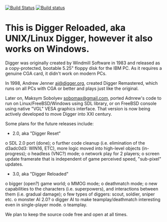 [![Build Status](https://travis-ci.org/sobomax/digger.svg?branch=master)](https://travis-ci.org/sobomax/digger) [![Build status](https://ci.appveyor.com/api/projects/status/j89k9v2qrxqp6mgt/branch/master?svg=true)](https://ci.appveyor.com/project/michaelknigge/digger/branch/master)

# This is Digger Reloaded, aka UNIX/Linux Digger, however it also works on Windows.

Digger was originally created by Windmill Software in 1983 and released as a
copy-protected, bootable 5.25" floppy disk for the IBM PC. As it requires a
genuine CGA card, it didn't work on modern PCs.

In 1998, Andrew Jenner <aj@digger.org>, created Digger Remastered, which runs
on all PCs with CGA or better and plays just like the original. 

Later on, Maksym Sobolyev <sobomax@gmail.com>, ported Adnrew's code to run
on Linux/FreeBSD/Windows using SDL library, or on FreeBSD console using
native "VGL" VESA graphics interface. That version is now being actively
developed to move Digger into XXI century.

Some plans for the future releases include:

- 2.0, aka "Digger Reset"

 o SDL 2.0 port (done);
 o further code cleanup (i.e. elimination of the d3adc0d3: WIN16, ETC), more
   logic moved into high-level objects (in-progress);
 o headless (VNC?) mode;
 o network play for 2 players;
 o screen update framerate that is independent of game perceived speed,
   "sub-pixel" updates.

- 3.0, aka "Digger Reloaded"

 o bigger (open?) game world;
 o MMOG mode;
 o deathmatch mode;
 o new capabilities to the characters (i.e. superpowers), and interactions between
   them (i.e. gradual damage);
 o few types of diggers: scout, soldier, sniper etc.
 o monster AI 2.0?
 o digger AI to make teamplay/deathmatch interesting even in single-player mode.
 o teamplay.

We plan to keep the source code free and open at all times.
